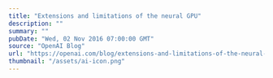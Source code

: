 ```yaml
---
title: "Extensions and limitations of the neural GPU"
description: ""
summary: ""
pubDate: "Wed, 02 Nov 2016 07:00:00 GMT"
source: "OpenAI Blog"
url: "https://openai.com/blog/extensions-and-limitations-of-the-neural-gpu"
thumbnail: "/assets/ai-icon.png"
---
```


